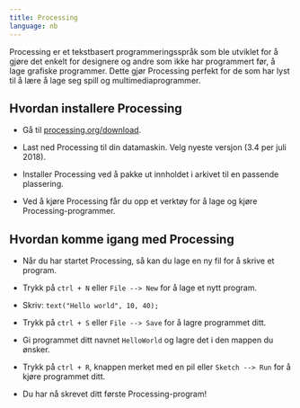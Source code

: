 ```yaml
---
title: Processing
language: nb
---
```


Processing er et tekstbasert programmeringsspråk som ble utviklet for å gjøre
det enkelt for designere og andre som ikke har programmert før, å lage grafiske
programmer. Dette gjør Processing perfekt for de som har lyst til å lære å lage
seg spill og multimediaprogrammer.

## Hvordan installere Processing

- Gå til [processing.org/download](https://processing.org/download).

- Last ned Processing til din datamaskin. Velg nyeste versjon (3.4 per juli
  2018).

- Installer Processing ved å pakke ut innholdet i arkivet til en
  passende plassering.

- Ved å kjøre Processing får du opp et verktøy for å lage og kjøre
  Processing-programmer.

## Hvordan komme igang med Processing

- Når du har startet Processing, så kan du lage en ny fil for å skrive et
  program.

- Trykk på `ctrl + N` eller `File --> New` for å lage et nytt program.

- Skriv: `text("Hello world", 10, 40);`

- Trykk på `ctrl + S` eller `File --> Save` for å lagre programmet ditt.

- Gi programmet ditt navnet `HelloWorld` og lagre det i den mappen du ønsker.

- Trykk på `ctrl + R`, knappen merket med en pil eller `Sketch --> Run`
  for å kjøre programmet ditt.

- Du har nå skrevet ditt første Processing-program!
